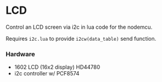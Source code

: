 # LCD

Control an LCD screen via i2c in lua code for the nodemcu.

Requires `i2c.lua` to provide `i2cw(data_table)` send function.

### Hardware

- 1602 LCD (16x2 display) HD44780
- i2c controller w/ PCF8574